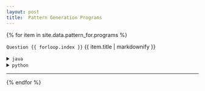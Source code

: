 ```yaml
---
layout: post
title:  Pattern Generation Programs
---
```


{% for item in site.data.pattern_for.programs %}

<code>Question {{ forloop.index }}</code>
{{ item.title | markdownify }}


<!--- java section --->
<details>
    <summary><code>java</code></summary>
    <p>
        {% highlight java %}
        {% if item.code == '' %}
            //{{ site.pending }}
        {% else %}
            {{ item.code }}
        {% endif %}
        {% endhighlight %}
    </p>
</details>

<!--- python section --->
<details>
    <summary><code>python</code></summary>
    <p>
        {% highlight python %}
        {% if item.python == null %}
            #{{ site.pending }}
        {% else %}
            {{ item.python }}
        {% endif %}
        {% endhighlight %}
    </p>
</details>

<hr>

{% endfor %}
